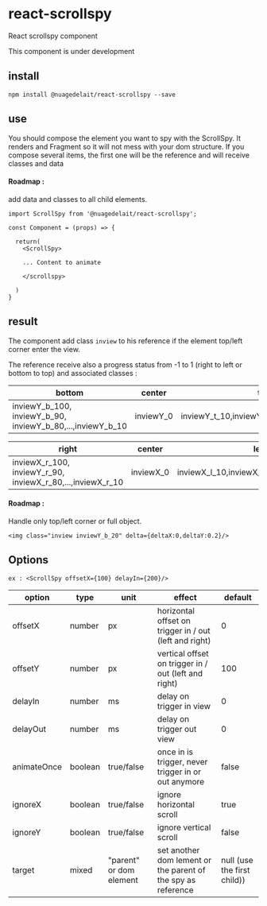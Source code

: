 # react-scrollspy

React scrollspy component

This component is under development

## install
```
npm install @nuagedelait/react-scrollspy --save
```

## use

You should compose the element you want to spy with the ScrollSpy. It renders and Fragment so it will not mess with your dom structure.
If you compose several items, the first one will be the reference and will receive classes and data

#### Roadmap :
add data and classes to all child elements.

```
import ScrollSpy from '@nuagedelait/react-scrollspy';

const Component = (props) => {

  return(
    <ScrollSpy>

    ... Content to animate

    </scrollspy>

  )
}

```

## result

The component add class ```inview``` to his reference if the element top/left corner enter the view.

The reference receive also a progress status from -1 to 1 (right to left or bottom to top) and associated classes :

|bottom|center|top|
|-|-|-|
|inviewY_b_100, inviewY_b_90, inviewY_b_80,...,inviewY_b_10 |inviewY_0|inviewY_t_10,inviewY_t_20,...,inviewY_t_100|

|right|center|left|
|-|-|-|
|inviewX_r_100, inviewY_r_90, inviewX_r_80,...,inviewX_r_10 |inviewX_0|inviewX_l_10,inviewX_l_20,...,inviewX_l_100|

#### Roadmap :
Handle only top/left corner or full object.

```
<img class="inview inviewY_b_20" delta={deltaX:0,deltaY:0.2}/>
```


## Options

```
ex : <ScrollSpy offsetX={100} delayIn={200}/>
```

|option|type|unit|effect|default|
|-|-|-|-|-|
|offsetX|number|px|horizontal offset on trigger in /  out (left and right)|0|
|offsetY|number|px|vertical offset on trigger in / out (left and right)|100|
|delayIn|number|ms|delay on trigger in view|0|
|delayOut|number|ms|delay on trigger out view|0|
|animateOnce|boolean|true/false|once in is trigger, never trigger in or out anymore|false|
|ignoreX|boolean|true/false|ignore horizontal scroll|true|
|ignoreY|boolean|true/false|ignore vertical scroll|false|
|target|mixed|"parent" or dom element|set another dom lement or the parent of the spy as reference|null (use the first child))|
